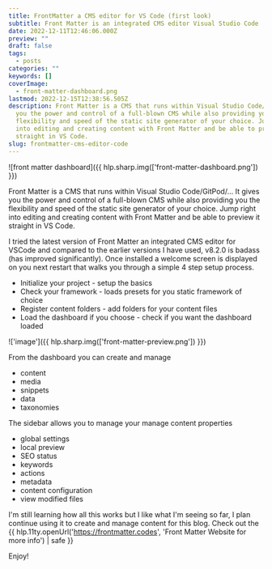 ```yaml
---
title: FrontMatter a CMS editor for VS Code (first look)
subtitle: Front Matter is an integrated CMS editor Visual Studio Code
date: 2022-12-11T12:46:06.000Z
preview: ""
draft: false
tags:
  - posts
categories: ""
keywords: []
coverImage:
  - front-matter-dashboard.png
lastmod: 2022-12-15T12:38:56.505Z
description: Front Matter is a CMS that runs within Visual Studio Code/GitPod/... It gives
  you the power and control of a full-blown CMS while also providing you the
  flexibility and speed of the static site generator of your choice. Jump right
  into editing and creating content with Front Matter and be able to preview it
  straight in VS Code.
slug: frontmatter-cms-editor-code
---
```


![front matter dashboard]({{ hlp.sharp.img(['front-matter-dashboard.png']) }})

Front Matter is a CMS that runs within Visual Studio Code/GitPod/... It gives you the power and control of a full-blown CMS while also providing you the flexibility and speed of the static site generator of your choice. Jump right into editing and creating content with Front Matter and be able to preview it straight in VS Code.

I tried the latest version of Front Matter an integrated CMS editor for VSCode and compared to the earlier versions I have used, v8.2.0 is badass (has improved significantly). Once installed a welcome screen is displayed on you next restart that walks you through a simple 4 step setup process.

- Initialize your project - setup the basics
- Check your framework - loads presets for you static framework of choice
- Register content folders - add folders for your content files
- Load the dashboard if you choose - check if you want the dashboard loaded

!['image']({{ hlp.sharp.img(['front-matter-preview.png']) }})

From the dashboard you can create and manage

- content
- media
- snippets
- data
- taxonomies

The sidebar allows you to manage your manage content properties

- global settings
- local preview
- SEO status
- keywords
- actions
- metadata
- content configuration
- view modified files

I'm still learning how all this works but I like what I'm seeing so far, I plan continue using it to create and manage content for this blog. Check out the {{ hlp.11ty.openUrl('https://frontmatter.codes', 'Front Matter Website for more info') | safe }}

Enjoy!
